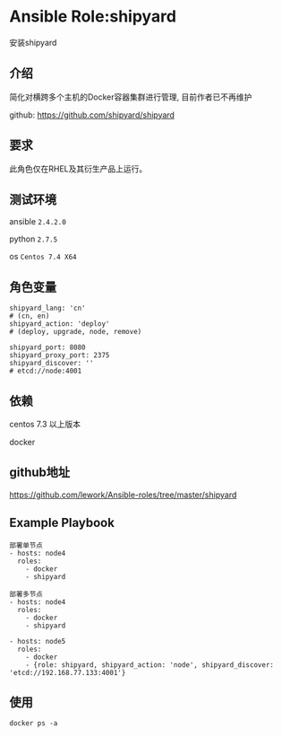 # Ansible Role:shipyard

安装shipyard

## 介绍

简化对横跨多个主机的Docker容器集群进行管理, 目前作者已不再维护

github: https://github.com/shipyard/shipyard

## 要求

此角色仅在RHEL及其衍生产品上运行。

## 测试环境

ansible `2.4.2.0`

python `2.7.5`

os `Centos 7.4 X64`

## 角色变量
    shipyard_lang: 'cn'
    # (cn, en)
    shipyard_action: 'deploy'
    # (deploy, upgrade, node, remove)

    shipyard_port: 8080
    shipyard_proxy_port: 2375
    shipyard_discover: ''
    # etcd://node:4001

## 依赖

centos 7.3 以上版本

docker

## github地址
https://github.com/lework/Ansible-roles/tree/master/shipyard

## Example Playbook
    部署单节点
    - hosts: node4
      roles:
        - docker
        - shipyard

    部署多节点
    - hosts: node4
      roles:
        - docker
        - shipyard

    - hosts: node5
      roles:
        - docker
        - {role: shipyard, shipyard_action: 'node', shipyard_discover: 'etcd://192.168.77.133:4001'}


## 使用
```
docker ps -a
```
